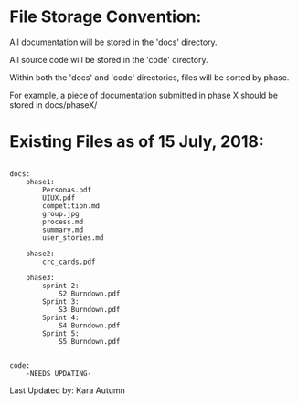 # File Storage Convention:

All documentation will be stored in the 'docs' directory.

All source code will be stored in the 'code' directory.

Within both the 'docs' and 'code' directories, files will be sorted by phase.

For example, a piece of documentation submitted in phase X should be stored in docs/phaseX/

# Existing Files as of 15 July, 2018:
```

docs:
    phase1:
        Personas.pdf
        UIUX.pdf
        competition.md
        group.jpg
        process.md
        summary.md
        user_stories.md

    phase2:    
        crc_cards.pdf

    phase3:
        sprint 2:
            S2 Burndown.pdf
        Sprint 3:
            S3 Burndown.pdf
        Sprint 4:
            S4 Burndown.pdf
        Sprint 5:
            S5 Burndown.pdf


code:    
    -NEEDS UPDATING-
```

Last Updated by: Kara Autumn
